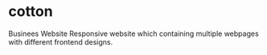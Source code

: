# cotton
Businees Website
Responsive website which containing multiple webpages with different frontend designs. 
